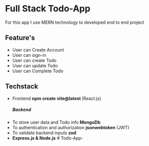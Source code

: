 # Full Stack Todo-App
 For this app I use MERN technology to developed end to end project
 ## Feature's
 - User can Create Account
 - User can sign-in
  - User can create Todo
  - User can update Todo
  - User can Complete Todo
 ## Techstack
  - Frontend <b> npm create vite@latest </b> (React.js)
     <h5>Backend </h5>
   -  To store user data and Todo info <b>MongoDb</b>
   -  To authentication and authorization <b>jsonwebtoken</b> (JWT)
   -  To validate backend inputs <b>zod</b> 
   -  <b>Express.js & Node.js</b>
 #   T o d o - A p p -  
 